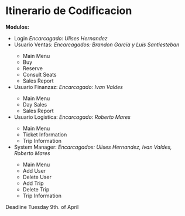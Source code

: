 <h1>Itinerario de Codificacion</h1>
<p><b>Modulos: </b>
 <ul>
  <li>Login <i>Encarcagado: Ulises Hernandez</i> </li>
   <li>Usuario Ventas: <i>Encarcagados: Brandon Garcia y Luis Santiesteban</i> </li> 
    <ul> 
      <li>Main Menu</li>
      <li>Buy</li>
      <li>Reserve</li>
      <li>Consult Seats</li>
      <li>Sales Report</li>
   </ul>
   <li>Usuario Finanzaz: <i>Encarcagado: Ivan Valdes</i> </li>
   <ul>
     <li>Main Menu</li>
     <li>Day Sales</li>
     <li>Sales Report</li>
   </ul>
   <li>Usuario Logistica: <i>Encarcagado: Roberto Mares</i> </li>
   <ul>
     <li>Main Menu</li>
     <li>Ticket Information</li>
     <li>Trip Information</li>
   </ul>
   <li>System Manager: <i>Encarcagados: Ulises Hernandez, Ivan Valdes, Roberto Mares</i> </li>
   <ul>
     <li>Main Menu</li>
     <li>Add User</li>
     <li>Delete User</li>
     <li>Add Trip</li>
     <li>Delete Trip</li>
     <li>Trip Information</li>
   </ul>
</ul>
Deadline Tuesday 9th. of April
</p>
